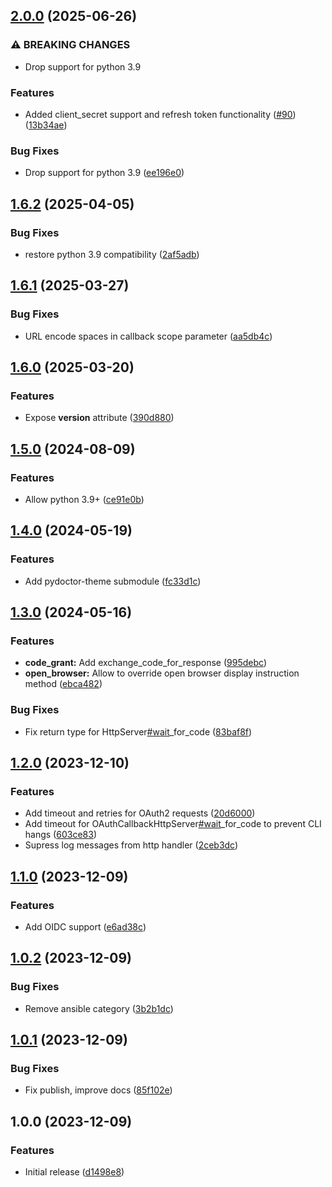 ## [2.0.0](https://github.com/timo-reymann/python-oauth2-cli-auth/compare/1.6.2...2.0.0) (2025-06-26)


### ⚠ BREAKING CHANGES

* Drop support for python 3.9

### Features

* Added client_secret support and refresh token functionality ([#90](https://github.com/timo-reymann/python-oauth2-cli-auth/issues/90)) ([13b34ae](https://github.com/timo-reymann/python-oauth2-cli-auth/commit/13b34aea4fe79c3eecbe8d97f6f9621bfed84cca))


### Bug Fixes

* Drop support for python 3.9 ([ee196e0](https://github.com/timo-reymann/python-oauth2-cli-auth/commit/ee196e0e1c7319081d27b90dc91866129797d998))

## [1.6.2](https://github.com/timo-reymann/python-oauth2-cli-auth/compare/1.6.1...1.6.2) (2025-04-05)


### Bug Fixes

* restore python 3.9 compatibility ([2af5adb](https://github.com/timo-reymann/python-oauth2-cli-auth/commit/2af5adb2c2460b242af1616ebc2faf295007ab57))

## [1.6.1](https://github.com/timo-reymann/python-oauth2-cli-auth/compare/1.6.0...1.6.1) (2025-03-27)


### Bug Fixes

* URL encode spaces in callback scope parameter ([aa5db4c](https://github.com/timo-reymann/python-oauth2-cli-auth/commit/aa5db4c279de5093c9451f29680b44ad30fb7391))

## [1.6.0](https://github.com/timo-reymann/python-oauth2-cli-auth/compare/1.5.0...1.6.0) (2025-03-20)


### Features

* Expose __version__ attribute ([390d880](https://github.com/timo-reymann/python-oauth2-cli-auth/commit/390d8800d4819af200dfd8e637fcdd1953e13313))

## [1.5.0](https://github.com/timo-reymann/python-oauth2-cli-auth/compare/1.4.0...1.5.0) (2024-08-09)


### Features

* Allow python 3.9+ ([ce91e0b](https://github.com/timo-reymann/python-oauth2-cli-auth/commit/ce91e0bef9f92491094907351bdca2242a237a65))

## [1.4.0](https://github.com/timo-reymann/python-oauth2-cli-auth/compare/1.3.0...1.4.0) (2024-05-19)


### Features

* Add pydoctor-theme submodule ([fc33d1c](https://github.com/timo-reymann/python-oauth2-cli-auth/commit/fc33d1c32d0317ea6563d9d6c314dc4592d40e0f))

## [1.3.0](https://github.com/timo-reymann/python-oauth2-cli-auth/compare/1.2.0...1.3.0) (2024-05-16)


### Features

* **code_grant:** Add exchange_code_for_response ([995debc](https://github.com/timo-reymann/python-oauth2-cli-auth/commit/995debc34d84d189c749317c4e5b9a5feedd8d9d))
* **open_browser:** Allow to override open browser display instruction method ([ebca482](https://github.com/timo-reymann/python-oauth2-cli-auth/commit/ebca48285d23bf8a9fbfceb831f10edf08162575))


### Bug Fixes

* Fix return type for HttpServer[#wait](https://github.com/timo-reymann/python-oauth2-cli-auth/issues/wait)_for_code ([83baf8f](https://github.com/timo-reymann/python-oauth2-cli-auth/commit/83baf8f53adc597100b904fcb57e44ec1c0fc8ca))

## [1.2.0](https://github.com/timo-reymann/python-oauth2-cli-auth/compare/1.1.0...1.2.0) (2023-12-10)


### Features

* Add timeout and retries for OAuth2 requests ([20d6000](https://github.com/timo-reymann/python-oauth2-cli-auth/commit/20d6000d7c14b970ac43e4b1403dc131130bacf8))
* Add timeout for OAuthCallbackHttpServer[#wait](https://github.com/timo-reymann/python-oauth2-cli-auth/issues/wait)_for_code to prevent CLI hangs ([603ce83](https://github.com/timo-reymann/python-oauth2-cli-auth/commit/603ce832c11a6c7b1990b6e4af0a72df8be6f56b))
* Supress log messages from http handler ([2ceb3dc](https://github.com/timo-reymann/python-oauth2-cli-auth/commit/2ceb3dcd6d2beba3c2986ac6bf4e21538558d513))

## [1.1.0](https://github.com/timo-reymann/python-oauth2-cli-auth/compare/1.0.2...1.1.0) (2023-12-09)


### Features

* Add OIDC support ([e6ad38c](https://github.com/timo-reymann/python-oauth2-cli-auth/commit/e6ad38cc571fa9e0b57e73b81bd4771e71cd95c6))

## [1.0.2](https://github.com/timo-reymann/python-oauth2-cli-auth/compare/1.0.1...1.0.2) (2023-12-09)


### Bug Fixes

* Remove ansible category ([3b2b1dc](https://github.com/timo-reymann/python-oauth2-cli-auth/commit/3b2b1dc65f231fe37794f3863844dfb4e42da4bd))

## [1.0.1](https://github.com/timo-reymann/python-oauth2-cli-auth/compare/1.0.0...1.0.1) (2023-12-09)


### Bug Fixes

* Fix publish, improve docs ([85f102e](https://github.com/timo-reymann/python-oauth2-cli-auth/commit/85f102eb47f93ace85a17c24f23a0d6ddf16ebcb))

## 1.0.0 (2023-12-09)


### Features

* Initial release ([d1498e8](https://github.com/timo-reymann/python-oauth2-cli-auth/commit/d1498e8db0f850b98826ad1c4d7827fefb1e6a79))
